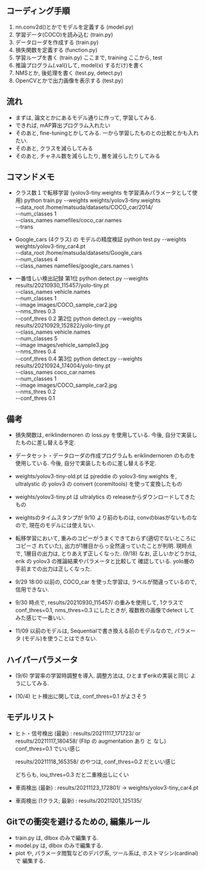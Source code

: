 ## コーディング手順
1. nn.conv2d()とかでモデルを定義する	(model.py)
2. 学習データ(COCO)を読み込む					(train.py)
3. データローダを作成する							(train.py)
4. 損失関数を定義する									(function.py)
5. 学習ループを書く										(train.py)
ここまで, training
ここから, test
6. 推論プログラム(.val()して, model(x) するだけ)を書く
7. NMSとか, 後処理を書く							(test.py, detect.py)
8. OpenCVとかで出力画像を表示する			(test.py)

## 流れ
* まずは, 論文とかにあるモデル通りに作って, 学習してみる.
* できれば, mAP算出プログラム入れたい
* そのあと, fine-tuningとかしてみる. 一から学習したものとの比較とかも入れたい.
* そのあと, クラスを減らしてみる
* そのあと, チャネル数を減らしたり, 層を減らしたりしてみる

## コマンドメモ
* クラス数１で転移学習 (yolov3-tiny.weights を学習済みパラメータとして使用)
  python train.py --weights weights/yolov3-tiny.weights \
                  --data_root /home/matsuda/datasets/COCO_car/2014/ \
                  --num_classes 1 \
                  --class_names namefiles/coco_car.names \
                  --trans

* Google_cars (4クラス) の モデルの精度検証
  python test.py --weights weights/yolov3-tiny_car4.pt \
                 --data_root /home/matsuda/datasets/Google_cars \
                 --num_classes 4 \
                 --class_names namefiles/google_cars.names \

* 一番惜しい検出記録
  第1位
  python detect.py --weights results/20210930_115457/yolo-tiny.pt \
                   --class_names vehicle.names \
                   --num_classes 1 \
                   --image images/COCO_sample_car2.jpg \
                   --nms_thres 0.3 \
                   --conf_thres 0.2
  第2位
  python detect.py --weights results/20210929_152822/yolo-tiny.pt \
                   --class_names vehicle.names \
                   --num_classes 5 \
                   --image images/vehicle_sample3.jpg \
                   --nms_thres 0.4 \
                   --conf_thres 0.4
  第3位
  python detect.py --weights results/20210924_174004/yolo-tiny.pt \
                   --class_names coco_car.names \
                   --num_classes 1 \
                   --image images/COCO_sample_car2.jpg \
                   --nms_thres 0.2 \
                   --conf_thres 0.1


## 備考
* 損失関数は, eriklindernoren の loss.py を使用している.
	今後, 自分で実装したものに差し替える予定.

* データセット・データローダの作成プログラムも
	eriklindernoren のものを使用している.
	今後, 自分で実装したものに差し替える予定.

* weights/yolov3-tiny-old.pt は
  pjreddie の yolov3-tiny.weights を, ultralystic の yolov3 の
  convert (coremltools) を使って変換したもの

* weights/yolov3-tiny.pt は
  ultralytics の releaseからダウンロードしてきたもの

* weightsのタイムスタンプが 9/10 より前のものは, convのbiasがないものなので,
  現在のモデルには使えない.

* 転移学習において, 重みのコピーがうまくできておらず(適切でないところにコピーさ
  れていた), 出力が1層目からっ全然違っていたことが判明.
  現時点で, 1層目の出力は, とりあえず正しくなった. (9/18)
  なお, 正しいかどうかは, erik の yolov3 の推論結果やパラメータと比較して
  確認している.
  yolo層の手前までの出力は正しくなった.

* 9/29 18:00 以前の, COCO_car を使った学習は, ラベルが間違っているので,
  信用できない.

* 9/30 時点で, results/20210930_115457/ の重みを使用して,
  1クラスで conf_thres=0.1, nms_thres=0.3 にしたときが, 複数枚の画像でdetect
  してみた感じで一番いい.

* 11/09 以前のモデルは, Sequentialで書き換える前のモデルなので, パラメータ
  (モデル)を使うことはできない.


## ハイパーパラメータ
* (9/6) 学習率の学習時調整を導入. 調整方法は, ひとまずerikの実装と同じ
  ようにしてみる.

* (10/4) ヒト検出に関しては, conf_thres=0.1 がよさそう

## モデルリスト
* ヒト・信号検出 (最新) : results/20211117_171723/ or results/20211117_180458/
                    (Flip の augmentation あり と なし)
                                  conf_thres=0.1 でいい感じ

  results/20211118_165358/ のやつは, conf_thres=0.2 だといい感じ

  どちらも, iou_thres=0.3 だと二重検出しにくい

* 車両検出 (最新) : results/20211123_172801/
  -> weights/yolov3-tiny_car4.pt

* 車両検出 (1クラス; 最新) : results/20211201_125135/


## Gitでの衝突を避けるための, 編集ルール
* train.py は, dlbox のみで編集する.
* model.py は, dlbox のみで編集する.
* plot や, パラメータ閲覧などのデバグ系, ツール系は, ホストマシン(cardinal) で
  編集する.

